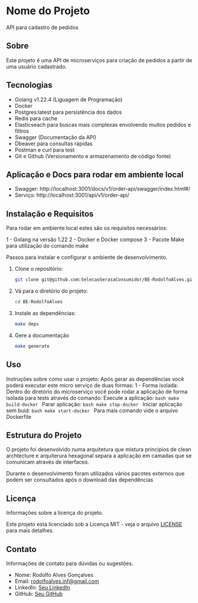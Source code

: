 # Nome do Projeto

API para cadastro de pedidos

## Sobre

Este projeto é uma API de microserviços para criação de pedidos a partir de uma usuário cadastrado.


## Tecnologias
- Golang v1.22.4  (Liguagem de Programação)
- Docker
- Postgres:latest para persistência dos dados
- Redis para cache
- Elasticseach para buscas mais complexas envolvendo muitos pedidos e filtros
- Swagger (Documentação da API)
- Dbeaver para consultas rápidas
- Postman e curl para test
- Git e Github (Versionamento e armazenamento de código fonte)

## Aplicação e Docs para rodar em ambiente local
- Swagger: http://localhost:3001/docs/v1/order-api/swagger/index.html#/
- Serviço: http://localhost:3001/api/v1/order-api/

## Instalação e Requisitos
Para rodar em ambiente local estes são os requisitos necessários:

1 - Golang na versão 1.22
2 - Docker e Docker compose
3 - Pacote Make para utilização do comando make


Passos para instalar e configurar o ambiente de desenvolvimento.

1. Clone o repositório:
    ```bash
    git clone git@github.com:SelecaoSerasaConsumidor/BE-RodolfoAlves.git
    ```
2. Vá para o diretório do projeto:
    ```bash
    cd BE-RodolfoAlves
    ```
3. Instale as dependências:
    ```bash
    make deps
    ```
4. Gere a documentação
     ```bash
    make generate
    ```

## Uso

Instruções sobre como usar o projeto:
Após gerar as dependências você poderá executar este micro serviço de duas formas:
1 - Forma isolada: Dentro do diretório do microserviço você pode rodar a aplicação de forma isolada para tests através do comando:
Execute a aplicação:
    ```bash
    make build-docker
    ```
Parar aplicação:
    ```bash
        make stop-docker
        ```
Iniciar aplicação sem buid:
     ```bash
        make start-docker
        ```
Para mais comando vide o arquivo Dockerfile

## Estrutura do Projeto
O projeto foi desenvolvido numa arquitetura que mistura principios de clean archtecture e arquiterura hexagonal separa a aplicação em camadas que se comunicam através de interfaces.

Durante o desenvolvimento foram utilizados vários pacotes externos que podem ser consultados após o download das dependências


## Licença

Informações sobre a licença do projeto.

Este projeto está licenciado sob a Licença MIT - veja o arquivo [LICENSE](LICENSE) para mais detalhes.

## Contato

Informações de contato para dúvidas ou sugestões.

- Nome: Rodolfo Alves Gonçalves
- Email: rodolfoalves.inf@gmail.com
- LinkedIn: [Seu LinkedIn](https://www.linkedin.com/in/rodolfoalvesg)
- GitHub: [Seu GitHub](https://github.com/rodolfoalvesg)
